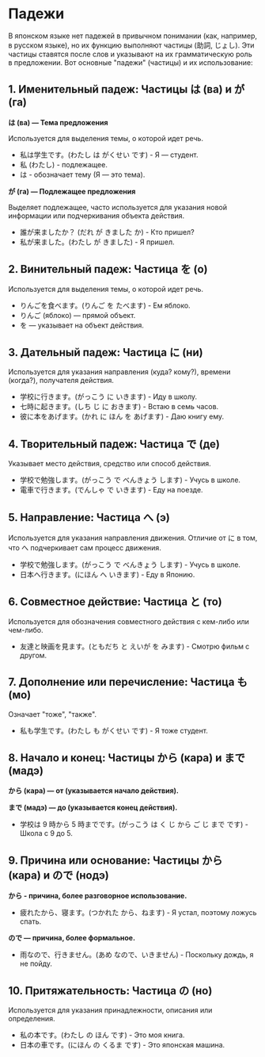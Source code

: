 # Падежи

В японском языке нет падежей в привычном понимании (как, например, в русском языке), но их функцию выполняют частицы (助詞, じょし). Эти частицы ставятся после слов и указывают на их грамматическую роль в предложении. Вот основные "падежи" (частицы) и их использование:

## 1. Именительный падеж: Частицы は (ва) и が (га)

**は (ва) — Тема предложения**

Используется для выделения темы, о которой идет речь.

- 私は学生です。(わたし は がくせい です) - Я — студент.
- 私 (わたし) - подлежащее.
- は - обозначает тему (Я — это тема).

**が (га) — Подлежащее предложения**

Выделяет подлежащее, часто используется для указания новой информации или подчеркивания объекта действия.

- 誰が来ましたか？ (だれ が きました か) - Кто пришел?
- 私が来ました。(わたし が きました) - Я пришел.

## 2. Винительный падеж: Частица を (о)

Используется для выделения темы, о которой идет речь.

- りんごを食べます。(りんご を たべます) - Ем яблоко.
- りんご (яблоко) — прямой объект.
- を — указывает на объект действия.

## 3. Дательный падеж: Частица に (ни)

Используется для указания направления (куда? кому?), времени (когда?), получателя действия.

- 学校に行きます。(がっこう に いきます) - Иду в школу.
- 七時に起きます。(しち じ に おきます) - Встаю в семь часов.
- 彼に本をあげます。(かれ に ほん を あげます) - Даю книгу ему.

## 4. Творительный падеж: Частица で (де)

Указывает место действия, средство или способ действия.

- 学校で勉強します。(がっこう で べんきょう します) - Учусь в школе.
- 電車で行きます。(でんしゃ で いきます) - Еду на поезде.

## 5. Направление: Частица へ (э)

Используется для указания направления движения. Отличие от に в том, что へ подчеркивает сам процесс движения.

- 学校で勉強します。(がっこう で べんきょう します) - Учусь в школе.
- 日本へ行きます。(にほん へ いきます) - Еду в Японию.

## 6. Совместное действие: Частица と (то)

Используется для обозначения совместного действия с кем-либо или чем-либо.

- 友達と映画を見ます。(ともだち と えいが を みます) - Смотрю фильм с другом.

## 7. Дополнение или перечисление: Частица も (мо)

Означает "тоже", "также".

- 私も学生です。(わたし も がくせい です) - Я тоже студент.

## 8. Начало и конец: Частицы から (кара) и まで (мадэ)

**から (кара) — от (указывается начало действия).**

**まで (мадэ) — до (указывается конец действия).**

- 学校は 9 時から 5 時までです。(がっこう は く じ から ご じ まで です) - Школа с 9 до 5.

## 9. Причина или основание: Частицы から (кара) и ので (нодэ)

**から - причина, более разговорное использование.**

- 疲れたから、寝ます。(つかれた から、ねます) - Я устал, поэтому ложусь спать.

**ので — причина, более формальное.**

- 雨なので、行きません。(あめ なので、いきません) - Поскольку дождь, я не пойду.

## 10. Притяжательность: Частица の (но)

Используется для указания принадлежности, описания или определения.

- 私の本です。(わたし の ほん です) - Это моя книга.
- 日本の車です。(にほん の くるま です) - Это японская машина.
